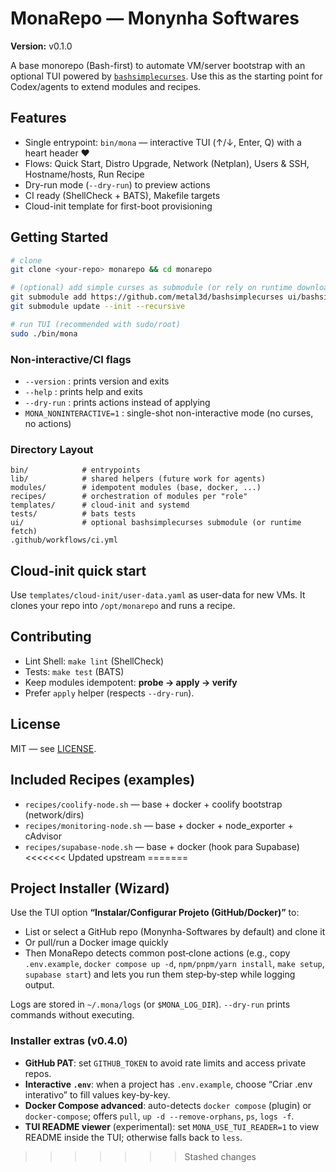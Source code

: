 # MonaRepo — Monynha Softwares

**Version:** v0.1.0

A base monorepo (Bash-first) to automate VM/server bootstrap with an optional TUI powered by [`bashsimplecurses`](https://github.com/metal3d/bashsimplecurses).
Use this as the starting point for Codex/agents to extend modules and recipes.

## Features
- Single entrypoint: `bin/mona` — interactive TUI (↑/↓, Enter, Q) with a heart header ❤
- Flows: Quick Start, Distro Upgrade, Network (Netplan), Users & SSH, Hostname/hosts, Run Recipe
- Dry-run mode (`--dry-run`) to preview actions
- CI ready (ShellCheck + BATS), Makefile targets
- Cloud-init template for first-boot provisioning

## Getting Started

```bash
# clone
git clone <your-repo> monarepo && cd monarepo

# (optional) add simple curses as submodule (or rely on runtime downloader in bin/mona)
git submodule add https://github.com/metal3d/bashsimplecurses ui/bashsimplecurses
git submodule update --init --recursive

# run TUI (recommended with sudo/root)
sudo ./bin/mona
```

### Non-interactive/CI flags
- `--version`      : prints version and exits
- `--help`         : prints help and exits
- `--dry-run`      : prints actions instead of applying
- `MONA_NONINTERACTIVE=1` : single-shot non-interactive mode (no curses, no actions)

### Directory Layout

```
bin/            # entrypoints
lib/            # shared helpers (future work for agents)
modules/        # idempotent modules (base, docker, ...)
recipes/        # orchestration of modules per "role"
templates/      # cloud-init and systemd
tests/          # bats tests
ui/             # optional bashsimplecurses submodule (or runtime fetch)
.github/workflows/ci.yml
```

## Cloud-init quick start
Use `templates/cloud-init/user-data.yaml` as user-data for new VMs. It clones your repo into `/opt/monarepo` and runs a recipe.

## Contributing
- Lint Shell: `make lint` (ShellCheck)
- Tests: `make test` (BATS)
- Keep modules idempotent: **probe → apply → verify**
- Prefer `apply` helper (respects `--dry-run`).

## License
MIT — see [LICENSE](LICENSE).


## Included Recipes (examples)
- `recipes/coolify-node.sh` — base + docker + coolify bootstrap (network/dirs)
- `recipes/monitoring-node.sh` — base + docker + node_exporter + cAdvisor
- `recipes/supabase-node.sh` — base + docker (hook para Supabase)
<<<<<<< Updated upstream
=======


## Project Installer (Wizard)
Use the TUI option **“Instalar/Configurar Projeto (GitHub/Docker)”** to:
- List or select a GitHub repo (Monynha-Softwares by default) and clone it
- Or pull/run a Docker image quickly
- Then MonaRepo detects common post‑clone actions (e.g., copy `.env.example`, `docker compose up -d`, `npm/pnpm/yarn install`, `make setup`, `supabase start`) and lets you run them step‑by‑step while logging output.

Logs are stored in `~/.mona/logs` (or `$MONA_LOG_DIR`). `--dry-run` prints commands without executing.


### Installer extras (v0.4.0)
- **GitHub PAT**: set `GITHUB_TOKEN` to avoid rate limits and access private repos.
- **Interactive `.env`**: when a project has `.env.example`, choose “Criar .env interativo” to fill values key-by-key.
- **Docker Compose advanced**: auto-detects `docker compose` (plugin) or `docker-compose`; offers `pull`, `up -d --remove-orphans`, `ps`, `logs -f`.
- **TUI README viewer** (experimental): set `MONA_USE_TUI_READER=1` to view README inside the TUI; otherwise falls back to `less`.
>>>>>>> Stashed changes
